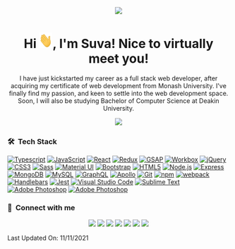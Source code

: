 <p align="center"><img src="https://i.imgur.com/V7W9hO9.jpg"></p>

<h1 align="center">Hi <img src="https://raw.githubusercontent.com/KevinPatel04/KevinPatel04/master/Hi.gif" width="30px" height="35px">, I'm Suva! Nice to virtually meet you!</h1>

<p align="center" width="150px"> I have just kickstarted my career as a full stack web developer, after acquiring my certificate of web development from Monash University. I've finally find my passion, and keen to settle into the web development space. <br>Soon, I will also be studying Bachelor of Computer Science at Deakin University.</p>

<p align="center"><img src="https://github-readme-stats.vercel.app/api?username=sooova&show_icons=true&theme=synthwave"></p>

### 🛠 &nbsp;Tech Stack

<a href="https://www.typescriptlang.org/" title="Typescript"><img src="https://github.com/get-icon/geticon/raw/master/icons/typescript-icon.svg" alt="Typescript" width="21px" height="21px"></a>
<a href="https://developer.mozilla.org/en-US/docs/Web/JavaScript" title="JavaScript"><img src="https://github.com/get-icon/geticon/raw/master/icons/javascript.svg" alt="JavaScript" width="21px" height="21px"></a>
<a href="https://reactjs.org/" title="React"><img src="https://github.com/get-icon/geticon/raw/master/icons/react.svg" alt="React" width="21px" height="21px"></a>
<a href="https://redux.js.org/" title="Redux"><img src="https://github.com/get-icon/geticon/raw/master/icons/redux.svg" alt="Redux" width="21px" height="21px"></a>
<a href="https://greensock.com/gsap/" title="GSAP"><img src="https://github.com/get-icon/geticon/raw/master/icons/gsap.svg" alt="GSAP" width="21px" height="21px"></a>
<a href="https://developers.google.com/web/tools/workbox" title="Workbox"><img src="https://github.com/get-icon/geticon/raw/master/icons/workbox-icon.svg" alt="Workbox" width="21px" height="21px"></a>
<a href="https://jquery.com/" title="jQuery"><img src="https://github.com/get-icon/geticon/raw/master/icons/jquery-icon.svg" alt="jQuery" width="21px" height="21px"></a>
<a href="https://www.w3.org/TR/CSS/" title="CSS3"><img src="https://github.com/get-icon/geticon/raw/master/icons/css-3.svg" alt="CSS3" width="21px" height="21px"></a>
<a href="https://sass-lang.com/" title="Sass"><img src="https://github.com/get-icon/geticon/raw/master/icons/sass.svg" alt="Sass" width="21px" height="21px"></a>
<a href="https://material-ui.com/" title="Material UI"><img src="https://github.com/get-icon/geticon/raw/master/icons/material-ui.svg" alt="Material UI" width="21px" height="21px"></a>
<a href="https://getbootstrap.com/" title="Bootstrap"><img src="https://github.com/get-icon/geticon/raw/master/icons/bootstrap.svg" alt="Bootstrap" width="21px" height="21px"></a>
<a href="https://www.w3.org/TR/html5/" title="HTML5"><img src="https://github.com/get-icon/geticon/raw/master/icons/html-5.svg" alt="HTML5" width="21px" height="21px"></a>
<a href="https://nodejs.org/" title="Node.js"><img src="https://github.com/get-icon/geticon/raw/master/icons/nodejs-icon.svg" alt="Node.js" width="21px" height="21px"></a>
<a href="https://expressjs.com/" title="Express"><img src="https://github.com/get-icon/geticon/raw/master/icons/express.svg" alt="Express" width="21px" height="21px"></a>
<a href="https://www.mongodb.org/" title="MongoDB"><img src="https://github.com/get-icon/geticon/raw/master/icons/mongodb-icon.svg" alt="MongoDB" width="21px" height="21px"></a>
<a href="https://dev.mysql.com/" title="MySQL"><img src="https://github.com/get-icon/geticon/raw/master/icons/mysql.svg" alt="MySQL" width="21px" height="21px"></a>
<a href="https://graphql.org/" title="GraphQL"><img src="https://github.com/get-icon/geticon/raw/master/icons/graphql.svg" alt="GraphQL" width="21px" height="21px"></a>
<a href="https://www.apollographql.com/" title="Apollo"><img src="https://github.com/get-icon/geticon/raw/master/icons/apollostack.svg" alt="Apollo" width="21px" height="21px"></a>
<a href="https://git-scm.com/" title="Git"><img src="https://github.com/get-icon/geticon/raw/master/icons/git-icon.svg" alt="Git" width="21px" height="21px"></a>
<a href="https://www.npmjs.com/" title="npm"><img src="https://github.com/get-icon/geticon/raw/master/icons/npm.svg" alt="npm" width="21px" height="21px"></a>
<a href="https://webpack.js.org/" title="webpack"><img src="https://github.com/get-icon/geticon/raw/master/icons/webpack.svg" alt="webpack" width="21px" height="21px"></a>
<a href="https://handlebarsjs.com/" title="Handlebars"><img src="https://github.com/get-icon/geticon/raw/master/icons/handlebars.svg" alt="Handlebars" width="21px" height="21px"></a>
<a href="https://jestjs.io/" title="Jest"><img src="https://github.com/get-icon/geticon/raw/master/icons/jest.svg" alt="Jest" width="21px" height="21px"></a>
<a href="https://code.visualstudio.com/" title="Visual Studio Code"><img src="https://github.com/get-icon/geticon/raw/master/icons/visual-studio-code.svg" alt="Visual Studio Code" width="21px" height="21px"></a>
<a href="https://www.sublimetext.com/" title="Sublime Text"><img src="https://github.com/get-icon/geticon/raw/master/icons/sublime-text.svg" alt="Sublime Text" width="21px" height="21px"></a>
<a href="https://www.adobe.com/products/photoshop.html" title="Adobe Photoshop"><img src="https://github.com/get-icon/geticon/raw/master/icons/adobe-photoshop.svg" alt="Adobe Photoshop" width="21px" height="21px"></a>
<a href="https://www.salesforce.com/au/products/commerce-cloud/overview/" title="Salesforce Commerce Cloud"><img src="https://marketplace.magnolia-cms.com/.imaging/mte/corpweb2021/1200x628/dam/marketplace/logos/salesforce-commerce-cloud-logo.png/jcr:content/salesforce%20commerce%20cloud%20logo.png" alt="Adobe Photoshop" width="42px" height="21px"></a>


### :link: &nbsp;Connect with me

<p align="center">
<a href="https://sooova.github.io/draft-portfolio-page/Index.html"><img src="https://img.shields.io/badge/-Suvapokharel.com-3423A6?style=for-the-badge&logo=Google-Chrome&logoColor=white"/></a>
<a href="https://au.linkedin.com/in/suva-pokharel-1b480a217"><img src="https://img.shields.io/badge/-Suva%20Pokharel-0077B5?style=for-the-badge&logo=Linkedin&logoColor=white"/></a>
<a href="mailto:pokharel.suva@gmail.com"><img src="https://img.shields.io/badge/-suvapokharel@gmail.com-D14836?style=for-the-badge&logo=Gmail&logoColor=white"/></a>
<a href="https://www.instagram.com/pokharel_suva/"><img src="https://img.shields.io/badge/-Suva.Pokharel-E4405F?style=for-the-badge&logo=Instagram&logoColor=white"/></a>
<a align="left" href="https://dear-developer.herokuapp.com/"><img width= "100px" height="auto" src="https://i.imgur.com/63wm4TK.png"/></a>
<a align="left" href="https://sooova.github.io/Validus-Studios-Concept"><img width= "100px" height="auto" src="https://i.imgur.com/5dMiJOB.png"/></a>
<a align="left" href="https://canbanio.herokuapp.com"><img width= "100px" height="auto" src="https://camo.githubusercontent.com/b6f3eff9b9cd35fd791c1a176d913e189608d5552622f55e466f6c4f7d07e70b/68747470733a2f2f692e696d6775722e636f6d2f44625562304e752e706e67"/></a>
    </div>
</p>
Last Updated On: 11/11/2021
